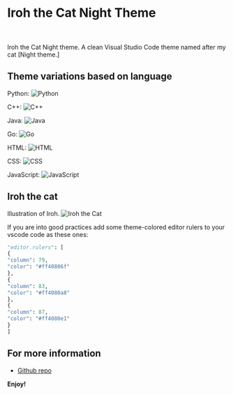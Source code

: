 # Iroh the Cat Night Theme

<br><br>Iroh the Cat Night theme. A clean Visual Studio Code theme named after my cat [Night theme.]

## Theme variations based on language

Python:
![Python](https://raw.githubusercontent.com/sape94/iroh-the-cat-night/main/theme-variations-images/iroh-the-cat-night-python.png)

C++:
![C++](https://raw.githubusercontent.com/sape94/iroh-the-cat-night/main/theme-variations-images/iroh-the-cat-night-cplusplus.png)

Java:
![Java](https://raw.githubusercontent.com/sape94/iroh-the-cat-night/main/theme-variations-images/iroh-the-cat-night-java.png)

Go:
![Go](https://raw.githubusercontent.com/sape94/iroh-the-cat-night/main/theme-variations-images/iroh-the-cat-night-go.png)

HTML:
![HTML](https://raw.githubusercontent.com/sape94/iroh-the-cat-night/main/theme-variations-images/iroh-the-cat-night-html.png)

CSS:
![CSS](https://raw.githubusercontent.com/sape94/iroh-the-cat-night/main/theme-variations-images/iroh-the-cat-night-css.png)

JavaScript:
![JavaScript](https://raw.githubusercontent.com/sape94/iroh-the-cat-night/main/theme-variations-images/iroh-the-cat-night-javascript.png)

## Iroh the cat

Illustration of Iroh.
![Iroh the Cat](https://raw.githubusercontent.com/sape94/iroh-the-cat-night/main/icon.png)

If you are into good practices add some theme-colored editor rulers to your vscode code as these ones:

```python
"editor.rulers": [
{
"column": 79,
"color": "#ff40806f"
},
{
"column": 83,
"color": "#ff4080a8"
},
{
"column": 87,
"color": "#ff4080e1"
}
]
```

## For more information

- [Github repo](https://github.com/sape94/iroh-the-cat-night)

**Enjoy!**
